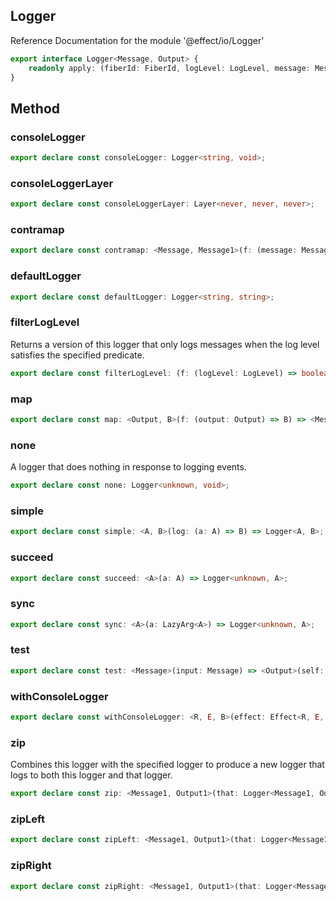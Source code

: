 ## Logger

Reference Documentation for the module '@effect/io/Logger'

```ts
export interface Logger<Message, Output> {
    readonly apply: (fiberId: FiberId, logLevel: LogLevel, message: Message, cause: Cause<unknown>, context: FiberRefs, spans: List<LogSpan>, annotations: ImmutableMap<string, string>) => Output;
}
```

## Method

### consoleLogger

```ts
export declare const consoleLogger: Logger<string, void>;
```

### consoleLoggerLayer

```ts
export declare const consoleLoggerLayer: Layer<never, never, never>;
```

### contramap

```ts
export declare const contramap: <Message, Message1>(f: (message: Message1) => Message) => <Output>(self: Logger<Message, Output>) => Logger<Message1, Output>;
```

### defaultLogger

```ts
export declare const defaultLogger: Logger<string, string>;
```

### filterLogLevel

Returns a version of this logger that only logs messages when the log level
satisfies the specified predicate.

```ts
export declare const filterLogLevel: (f: (logLevel: LogLevel) => boolean) => <Message, Output>(self: Logger<Message, Output>) => Logger<Message, Maybe<Output>>;
```

### map

```ts
export declare const map: <Output, B>(f: (output: Output) => B) => <Message>(self: Logger<Message, Output>) => Logger<Message, B>;
```

### none

A logger that does nothing in response to logging events.

```ts
export declare const none: Logger<unknown, void>;
```

### simple

```ts
export declare const simple: <A, B>(log: (a: A) => B) => Logger<A, B>;
```

### succeed

```ts
export declare const succeed: <A>(a: A) => Logger<unknown, A>;
```

### sync

```ts
export declare const sync: <A>(a: LazyArg<A>) => Logger<unknown, A>;
```

### test

```ts
export declare const test: <Message>(input: Message) => <Output>(self: Logger<Message, Output>) => Output;
```

### withConsoleLogger

```ts
export declare const withConsoleLogger: <R, E, B>(effect: Effect<R, E, B>) => Effect<R, E, B>;
```

### zip

Combines this logger with the specified logger to produce a new logger that
logs to both this logger and that logger.

```ts
export declare const zip: <Message1, Output1>(that: Logger<Message1, Output1>) => <Message, Output>(self: Logger<Message, Output>) => Logger<Message & Message1, readonly [Output, Output1]>;
```

### zipLeft

```ts
export declare const zipLeft: <Message1, Output1>(that: Logger<Message1, Output1>) => <Message, Output>(self: Logger<Message, Output>) => Logger<Message & Message1, Output>;
```

### zipRight

```ts
export declare const zipRight: <Message1, Output1>(that: Logger<Message1, Output1>) => <Message, Output>(self: Logger<Message, Output>) => Logger<Message & Message1, Output1>;
```

